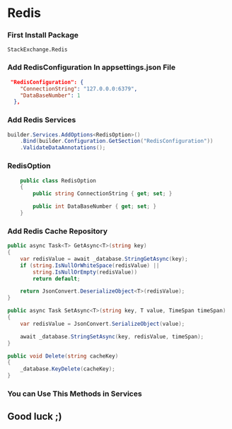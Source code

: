 # Redis

### First Install Package
```
StackExchange.Redis
```
### Add RedisConfiguration In appsettings.json File 
```json
 "RedisConfiguration": {
    "ConnectionString": "127.0.0.0:6379",
    "DataBaseNumber": 1
  },
```

### Add Redis Services 

```csharp
builder.Services.AddOptions<RedisOption>()
    .Bind(builder.Configuration.GetSection("RedisConfiguration"))
    .ValidateDataAnnotations();
```
### RedisOption
```csharp
    public class RedisOption
    {
        public string ConnectionString { get; set; }

        public int DataBaseNumber { get; set; }
    }
```
### Add Redis Cache Repository

```csharp
public async Task<T> GetAsync<T>(string key)
{
    var redisValue = await _database.StringGetAsync(key);
    if (string.IsNullOrWhiteSpace(redisValue) ||
        string.IsNullOrEmpty(redisValue))
        return default;

    return JsonConvert.DeserializeObject<T>(redisValue);
}

public async Task SetAsync<T>(string key, T value, TimeSpan timeSpan)
{
    var redisValue = JsonConvert.SerializeObject(value);

    await _database.StringSetAsync(key, redisValue, timeSpan);
}

public void Delete(string cacheKey)
{
    _database.KeyDelete(cacheKey);
}
```
### You can Use This Methods in Services 

## Good luck ;)
